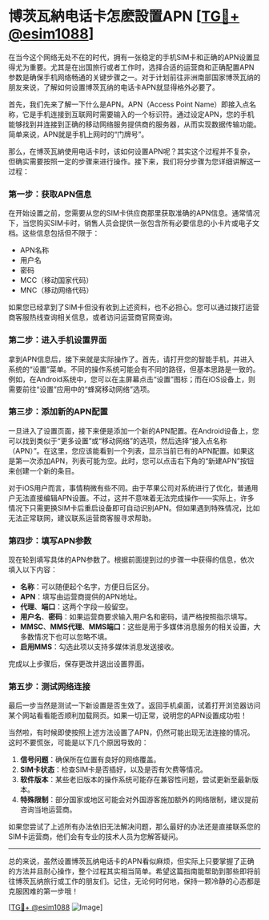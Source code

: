 # 博茨瓦納电话卡怎麽設置APN [[TG💪+ @esim1088](https://t.me/s/esim1088)]

在当今这个网络无处不在的时代，拥有一张稳定的手机SIM卡和正确的APN设置显得尤为重要。尤其是在出国旅行或者工作时，选择合适的运营商和正确配置APN参数是确保手机网络畅通的关键步骤之一。对于计划前往非洲南部国家博茨瓦纳的朋友来说，了解如何设置博茨瓦纳的电话卡APN就显得格外必要了。

首先，我们先来了解一下什么是APN。APN（Access Point Name）即接入点名称，它是手机连接到互联网时需要输入的一个标识符。通过设定APN，您的手机能够找到并连接到正确的移动网络服务提供商的服务器，从而实现数据传输功能。简单来说，APN就是手机上网时的“门牌号”。

那么，在博茨瓦納使用电话卡时，该如何设置APN呢？其实这个过程并不复杂，但确实需要按照一定的步骤来进行操作。接下来，我们将分步骤为您详细讲解这一过程：

### 第一步：获取APN信息

在开始设置之前，您需要从您的SIM卡供应商那里获取准确的APN信息。通常情况下，当您购买SIM卡时，销售人员会提供一张包含所有必要信息的小卡片或电子文档。这些信息包括但不限于：
- APN名称
- 用户名
- 密码
- MCC（移动国家代码）
- MNC（移动网络代码）

如果您已经拿到了SIM卡但没有收到上述资料，也不必担心。您可以通过拨打运营商客服热线查询相关信息，或者访问运营商官网查询。

### 第二步：进入手机设置界面

拿到APN信息后，接下来就是实际操作了。首先，请打开您的智能手机，并进入系统的“设置”菜单。不同的操作系统可能会有不同的路径，但基本思路是一致的。例如，在Android系统中，您可以在主屏幕点击“设置”图标；而在iOS设备上，则需要前往“设置”应用中的“蜂窝移动网络”选项。

### 第三步：添加新的APN配置

一旦进入了设置页面，接下来便是添加一个新的APN配置。在Android设备上，您可以找到类似于“更多设置”或“移动网络”的选项，然后选择“接入点名称（APN）”。在这里，您应该能看到一个列表，显示当前已有的APN配置。如果这是第一次添加APN，列表可能为空。此时，您可以点击右下角的“新建APN”按钮来创建一个新的条目。

对于iOS用户而言，事情稍微有些不同。由于苹果公司对系统进行了优化，普通用户无法直接编辑APN设置。不过，这并不意味着无法完成操作——实际上，许多情况下只需更换SIM卡后重启设备即可自动识别APN。但如果遇到特殊情况，比如无法正常联网，建议联系运营商客服寻求帮助。

### 第四步：填写APN参数

现在轮到填写具体的APN参数了。根据前面提到过的步骤一中获得的信息，依次填入以下内容：
- **名称**：可以随便起个名字，方便日后区分。
- **APN**：填写由运营商提供的APN地址。
- **代理**、**端口**：这两个字段一般留空。
- **用户名**、**密码**：如果运营商要求输入用户名和密码，请严格按照指示填写。
- **MMSC**、**MMS代理**、**MMS端口**：这些是用于多媒体消息服务的相关设置，大多数情况下也可以忽略不填。
- **启用MMS**：勾选此项以支持多媒体消息发送接收。

完成以上步骤后，保存更改并退出设置界面。

### 第五步：测试网络连接

最后一步当然是测试一下新设置是否生效了。返回手机桌面，试着打开浏览器访问某个网站看看能否顺利加载网页。如果一切正常，说明您的APN设置成功啦！

当然啦，有时候即使按照上述方法设置了APN，仍然可能出现无法连接的情况。这时不要慌张，可能是以下几个原因导致的：
1. **信号问题**：确保所在位置有良好的网络覆盖。
2. **SIM卡状态**：检查SIM卡是否插好，以及是否有欠费等情况。
3. **软件版本**：某些老旧版本的操作系统可能存在兼容性问题，尝试更新至最新版本。
4. **特殊限制**：部分国家或地区可能会对外国游客施加额外的网络限制，建议提前咨询当地运营商。

如果您尝试了上述所有办法依旧无法解决问题，那么最好的办法还是直接联系您的SIM卡运营商，他们会有专业的技术人员为您解答疑问。

---

总的来说，虽然设置博茨瓦纳电话卡的APN看似麻烦，但实际上只要掌握了正确的方法并且耐心操作，整个过程其实相当简单。希望这篇指南能帮助到那些即将前往博茨瓦纳旅行或工作的朋友们。记住，无论何时何地，保持一颗冷静的心态都是克服困难的第一步哦！

[[TG💪+ @esim1088](https://t.me/s/esim1088) ![Image](https://i.postimg.cc/4NQfJmqS/Snipaste-2025-05-13-00-14-12.png)]